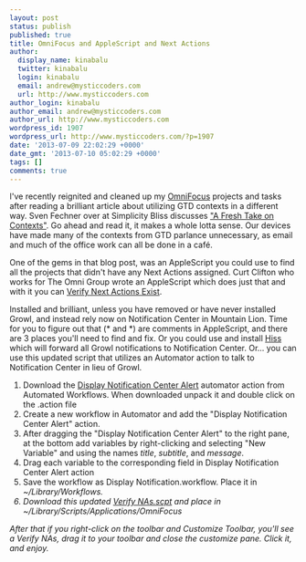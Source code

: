 ```yaml
---
layout: post
status: publish
published: true
title: OmniFocus and AppleScript and Next Actions
author:
  display_name: kinabalu
  twitter: kinabalu
  login: kinabalu
  email: andrew@mysticcoders.com
  url: http://www.mysticcoders.com
author_login: kinabalu
author_email: andrew@mysticcoders.com
author_url: http://www.mysticcoders.com
wordpress_id: 1907
wordpress_url: http://www.mysticcoders.com/?p=1907
date: '2013-07-09 22:02:29 +0000'
date_gmt: '2013-07-10 05:02:29 +0000'
tags: []
comments: true
---
```

I've recently reignited and cleaned up my <a href="http://www.omnigroup.com/products/omnifocus/">OmniFocus</a> projects and tasks after reading a brilliant article about utilizing GTD contexts in a different way.  Sven Fechner over at Simplicity Bliss discusses <a href="http://simplicitybliss.com/2011/06/a-fresh-take-on-contexts/">"A Fresh Take on Contexts"</a>.  Go ahead and read it, it makes a whole lotta sense.  Our devices have made many of the contexts from GTD parlance unnecessary, as email and much of the office work can all be done in a caf&eacute;.  

<!--more-->

One of the gems in that blog post, was an AppleScript you could use to find all the projects that didn't have any Next Actions assigned.  Curt Clifton who works for The Omni Group wrote an AppleScript which does just that and with it you can <a href="http://www.curtclifton.net/projects/">Verify Next Actions Exist</a>.

Installed and brilliant, unless you have removed or have never installed Growl, and instead rely now on Notification Center in Mountain Lion.  Time for you to figure out that (* and *) are comments in AppleScript, and there are 3 places you'll need to find and fix.  Or you could use and install <a href="http://collect3.com.au/hiss/">Hiss</a> which will forward all Growl notifications to Notification Center.  Or... you can use this updated script that utilizes an Automator action to talk to Notification Center in lieu of Growl.

<ol>
<li>Download the <a href="http://www.automatedworkflows.com/2012/08/26/display-notification-center-alert-automator-action-1-0-0/">Display Notification Center Alert</a> automator action from Automated Workflows.  When downloaded unpack it and double click on the .action file</li>
<li>Create a new workflow in Automator and add the "Display Notification Center Alert" action.</li>
<li>After dragging the "Display Notification Center Alert" to the right pane, at the bottom add variables by right-clicking and selecting "New Variable" and using the names <em>title</em>, <em>subtitle</em>, and <em>message</em>.</li>
<li>Drag each variable to the corresponding field in Display Notification Center Alert action</li>
<li>Save the workflow as Display Notification.workflow.  Place it in <em>~/Library/Workflows.<em></li>
<li>Download this updated <a href="http://mysticweb-bucket.s3.amazonaws.com/scripts/Verify%20NAs.scpt">Verify NAs.scpt</a> and place in <em>~/Library/Scripts/Applications/OmniFocus</li>
</ol>
After that if you right-click on the toolbar and Customize Toolbar, you'll see a Verify NAs, drag it to your toolbar and close the customize pane.  Click it, and enjoy.

